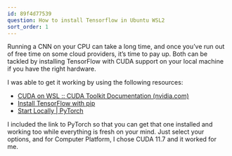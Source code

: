 ```yaml
---
id: 89f4d77539
question: How to install Tensorflow in Ubuntu WSL2
sort_order: 1
---
```


Running a CNN on your CPU can take a long time, and once you’ve run out of free time on some cloud providers, it’s time to pay up. Both can be tackled by installing TensorFlow with CUDA support on your local machine if you have the right hardware.

I was able to get it working by using the following resources:

- [CUDA on WSL :: CUDA Toolkit Documentation (nvidia.com)](https://docs.nvidia.com/cuda/wsl-user-guide/index.html)
- [Install TensorFlow with pip](https://www.tensorflow.org/install/pip#windows-wsl2)
- [Start Locally | PyTorch](https://pytorch.org/get-started/locally/)

I included the link to PyTorch so that you can get that one installed and working too while everything is fresh on your mind. Just select your options, and for Computer Platform, I chose CUDA 11.7 and it worked for me.